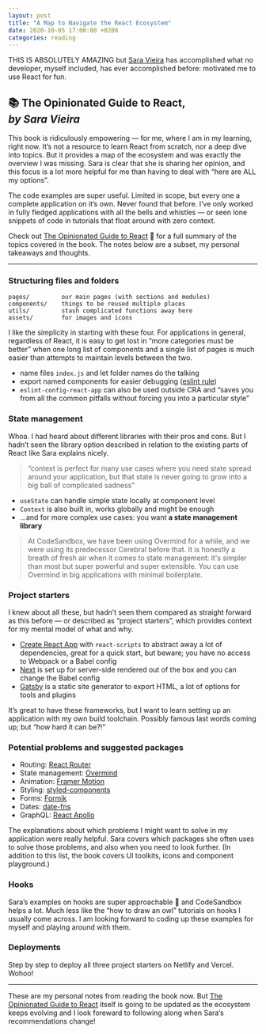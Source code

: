```yaml
---
layout: post
title: "A Map to Navigate the React Ecosystem"
date: 2020-10-05 17:00:00 +0200
categories: reading
---
```


THIS IS ABSOLUTELY AMAZING but [Sara Vieira](https://twitter.com/NikkitaFTW) has accomplished what no developer, myself included, has ever accomplished before: motivated me to use React for fun.

## 📚 The Opinionated Guide to React, _by&nbsp;Sara&nbsp;Vieira_

This book is ridiculously empowering — for me, where I am in my learning, right now. It’s not a resource to learn React from scratch, nor a deep dive into topics. But it provides a map of the ecosystem and was exactly the overview I was missing. Sara is clear that she is sharing her opinion, and this focus is a lot more helpful for me than having to deal with “here are ALL my options”.

The code examples are super useful. Limited in scope, but every one a complete application on it’s own. Never found that before. I’ve only worked in fully fledged applications with all the bells and whistles — or seen lone snippets of code in tutorials that float around with zero context.

Check out [The Opinionated Guide to React](https://opinionatedreact.com) 🚀 for a full summary of the topics covered in the book. The notes below are a subset, my personal takeaways and thoughts.

---

### Structuring files and folders

```
pages/         our main pages (with sections and modules)
components/    things to be reused multiple places
utils/         stash complicated functions away here
assets/        for images and icons
```

I like the simplicity in starting with these four. For applications in general, regardless of React, it is easy to get lost in “more categories must be better” when one long list of components and a single list of pages is much easier than attempts to maintain levels between the two.

- name files `index.js` and let folder names do the talking
- export named components for easier debugging ([eslint rule](https://github.com/yannickcr/eslint-plugin-react/blob/master/docs/rules/display-name.md))
- `eslint-config-react-app` can also be used outside CRA and “saves you from all the common pitfalls without forcing you into a particular style”

### State management

Whoa. I had heard about different libraries with their pros and cons. But I hadn’t seen the library option described in relation to the existing parts of React like Sara explains nicely.

> “context is perfect for many use cases where you need state spread around your application, but that state is never going to grow into a big ball of complicated sadness”

- `useState` can handle simple state locally at component level
- `Context` is also built in, works globally and might be enough
- …and for more complex use cases: you want **a state management library**

> At CodeSandbox, we have been using Overmind for a while, and we were using its predecessor Cerebral before that. It is honestly a breath of fresh air when it comes to state management: it's simpler than most but super powerful and super extensible. You can use Overmind in big applications with minimal boilerplate.

### Project starters

I knew about all these, but hadn’t seen them compared as straight forward as this before — or described as “project starters”, which provides context for my mental model of what and why.

- [Create React App](https://create-react-app.dev/) with `react-scripts` to abstract away a lot of dependencies, great for a quick start, but beware; you have no access to Webpack or a Babel config
- [Next](https://nextjs.org/) is set up for server-side rendered out of the box and you can change the Babel config
- [Gatsby](https://www.gatsbyjs.org/) is a static site generator to export HTML, a lot of options for tools and plugins

It’s great to have these frameworks, but I want to learn setting up an application with my own build toolchain. Possibly famous last words coming up; but “how hard it can be?!”

### Potential problems and suggested packages

- Routing: [React Router](https://reactrouter.com/)
- State management: [Overmind](https://www.overmindjs.org)
- Animation: [Framer Motion](https://www.framer.com/motion/)
- Styling: [styled-components](https://www.styled-components.com/)
- Forms: [Formik](https://jaredpalmer.com/formik/)
- Dates: [date-fns](https://date-fns.org/)
- GraphQL: [React Apollo](https://www.apollographql.com/docs/react/)

The explanations about which problems I might want to solve in my application were really helpful. Sara covers which packages she often uses to solve those problems, and also when you need to look further. (In addition to this list, the book covers UI toolkits, icons and component playground.)

### Hooks

Sara’s examples on hooks are super approachable 🥰 and CodeSandbox helps a lot. Much less like the “how to draw an owl” tutorials on hooks I usually come across. I am looking forward to coding up these examples for myself and playing around with them.

### Deployments

Step by step to deploy all three project starters on Netlify and Vercel. Wohoo!

---

These are my personal notes from reading the book now. But [The Opinionated Guide to React](https://opinionatedreact.com/) itself is going to be updated as the ecosystem keeps evolving and I look foreward to following along when Sara‘s recommendations change!
